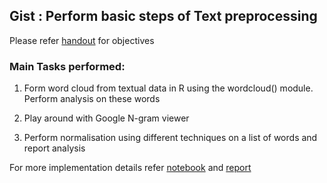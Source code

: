 ## Gist : Perform basic steps of Text preprocessing
Please refer [handout](2.week2_simpleFrequencies/handout.pdf) for objectives

### Main Tasks performed:

1. Form word cloud from textual data in R using the wordcloud() module. Perform analysis on these words

2. Play around with Google N-gram viewer

3. Perform normalisation using different techniques on a list of words and report analysis

For more implementation details refer [notebook](2.week2_simpleFrequencies/code/practical.ipynb) and [report](2.week2_simpleFrequencies/report.pdf)
